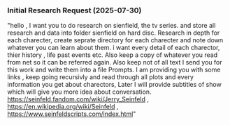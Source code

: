 ### Initial Research Request (2025-07-30)
"hello , I want you to do research on sienfield, the tv series. and store all research and data into folder sienfield on hard disc. Research in depth for each charecter, create seprate directory for each charecter and note down whatever you can learn about them. i want every detail of each charector, thier history , life past events etc. Also keep a copy of whatever you read from net so it can be referred again. Also keep not of all text I send you for this work and write them into a file Prompts. I am providing you with some links , keep going recursivly and read through all plots and every information you get about charectors, Later I will provide subtitles of show which will give you more idea about conversation. https://seinfeld.fandom.com/wiki/Jerry_Seinfeld , https://en.wikipedia.org/wiki/Seinfeld ,  https://www.seinfeldscripts.com/index.html"
